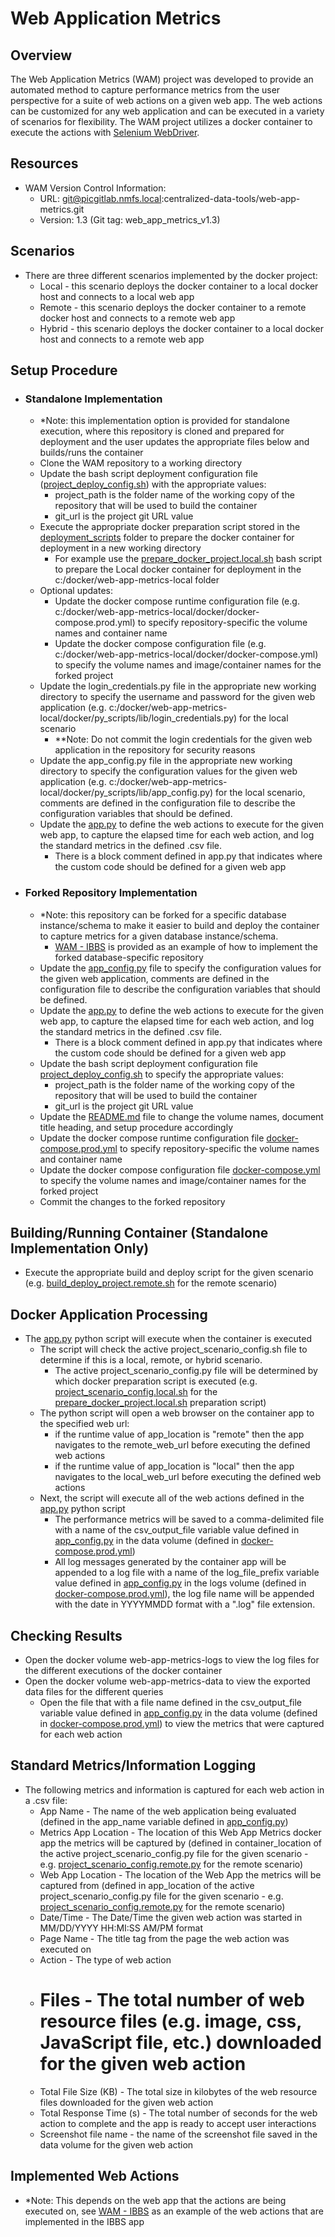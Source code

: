 # Web Application Metrics

## Overview
The Web Application Metrics (WAM) project was developed to provide an automated method to capture performance metrics from the user perspective for a suite of web actions on a given web app.  The web actions can be customized for any web application and can be executed in a variety of scenarios for flexibility.  The WAM project utilizes a docker container to execute the actions with [Selenium WebDriver](https://www.selenium.dev/documentation/webdriver/).

## Resources
-   WAM Version Control Information:
    -   URL: git@picgitlab.nmfs.local:centralized-data-tools/web-app-metrics.git
    -   Version: 1.3 (Git tag: web_app_metrics_v1.3)

## Scenarios
-   There are three different scenarios implemented by the docker project:
    -   Local - this scenario deploys the docker container to a local docker host and connects to a local web app
    -   Remote - this scenario deploys the docker container to a remote docker host and connects to a remote web app
    -   Hybrid - this scenario deploys the docker container to a local docker host and connects to a remote web app

## Setup Procedure
-   ### Standalone Implementation
    -   \*Note: this implementation option is provided for standalone execution, where this repository is cloned and prepared for deployment and the user updates the appropriate files below and builds/runs the container  
    -   Clone the WAM repository to a working directory
    -   Update the bash script deployment configuration file ([project_deploy_config.sh](./docker/src/sh_scripts/config/project_deploy_config.sh)) with the appropriate values:
        -   project_path is the folder name of the working copy of the repository that will be used to build the container
        -   git_url is the project git URL value
    -   Execute the appropriate docker preparation script stored in the [deployment_scripts](./deployment_scripts) folder to prepare the docker container for deployment in a new working directory
        -   For example use the [prepare_docker_project.local.sh](./deployment_scripts/prepare_docker_project.local.sh) bash script to prepare the Local docker container for deployment in the c:/docker/web-app-metrics-local folder
    -   Optional updates:
        -   Update the docker compose runtime configuration file (e.g. c:/docker/web-app-metrics-local/docker/docker-compose.prod.yml) to specify repository-specific the volume names and container name
        -   Update the docker compose configuration file (e.g. c:/docker/web-app-metrics-local/docker/docker-compose.yml) to specify the volume names and image/container names for the forked project
    -   Update the login_credentials.py file in the appropriate new working directory to specify the username and password for the given web application (e.g. c:/docker/web-app-metrics-local/docker/py_scripts/lib/login_credentials.py) for the local scenario
        -   \*\*Note: Do not commit the login credentials for the given web application in the repository for security reasons
    -   Update the app_config.py file in the appropriate new working directory to specify the configuration values for the given web application (e.g. c:/docker/web-app-metrics-local/docker/py_scripts/lib/app_config.py) for the local scenario, comments are defined in the configuration file to describe the configuration variables that should be defined.
    -   Update the [app.py](./docker/src/py_scripts/app.py) to define the web actions to execute for the given web app, to capture the elapsed time for each web action, and log the standard metrics in the defined .csv file.
        -   There is a block comment defined in app.py that indicates where the custom code should be defined for a given web app
-   ### Forked Repository Implementation
    -   \*Note: this repository can be forked for a specific database instance/schema to make it easier to build and deploy the container to capture metrics for a given database instance/schema.
        -   [WAM - IBBS](https://picgitlab.nmfs.local/web-app-metrics/ibbs-web-app-metrics) is provided as an example of how to implement the forked database-specific repository
    -   Update the [app_config.py](./docker/src/py_scripts/lib/app_config.py) file to specify the configuration values for the given web application, comments are defined in the configuration file to describe the configuration variables that should be defined.
    -   Update the [app.py](./docker/src/py_scripts/app.py) to define the web actions to execute for the given web app, to capture the elapsed time for each web action, and log the standard metrics in the defined .csv file.
        -   There is a block comment defined in app.py that indicates where the custom code should be defined for a given web app
    -   Update the bash script deployment configuration file [project_deploy_config.sh](./docker/src/sh_scripts/config/project_deploy_config.sh) to specify the appropriate values:
        -   project_path is the folder name of the working copy of the repository that will be used to build the container
        -   git_url is the project git URL value
    -   Update the [README.md](./README.md) file to change the volume names, document title heading, and setup procedure accordingly
    -   Update the docker compose runtime configuration file [docker-compose.prod.yml](./docker/docker-compose.prod.yml) to specify repository-specific the volume names and container name
    -   Update the docker compose configuration file [docker-compose.yml](./docker/docker-compose.yml) to specify the volume names and image/container names for the forked project
    -   Commit the changes to the forked repository

## Building/Running Container (Standalone Implementation Only)
-   Execute the appropriate build and deploy script for the given scenario (e.g. [build_deploy_project.remote.sh](./deployment_scripts/build_deploy_project.remote.sh) for the remote scenario)

## Docker Application Processing
-   The [app.py](./docker/src/py_scripts/app.py) python script will execute when the container is executed
    -   The script will check the active project_scenario_config.sh file to determine if this is a local, remote, or hybrid scenario.    
        -   The active project_scenario_config.py file will be determined by which docker preparation script is executed (e.g. [project_scenario_config.local.sh](./docker/src/py_scripts/lib/project_scenario_config.local.py) for the [prepare_docker_project.local.sh](./deployment_scripts/prepare_docker_project.local.sh) preparation script)
    -   The python script will open a web browser on the container app to the specified web url:
        -   if the runtime value of app_location is "remote" then the app navigates to the remote_web_url before executing the defined web actions
        -   if the runtime value of app_location is "local" then the app navigates to the local_web_url before executing the defined web actions
    -   Next, the script will execute all of the web actions defined in the [app.py](./docker/src/py_scripts/app.py) python script
         -   The performance metrics will be saved to a comma-delimited file with a name of the csv_output_file variable value defined in [app_config.py](./docker/src/py_scripts/lib/app_config.py) in the data volume (defined in [docker-compose.prod.yml](./docker/docker-compose.prod.yml))
        -   All log messages generated by the container app will be appended to a log file with a name of the log_file_prefix variable value defined in [app_config.py](./docker/src/py_scripts/lib/app_config.py) in the logs volume (defined in [docker-compose.prod.yml](./docker/docker-compose.prod.yml)), the log file name will be appended with the date in YYYYMMDD format with a ".log" file extension.

## Checking Results
-   Open the docker volume web-app-metrics-logs to view the log files for the different executions of the docker container
-   Open the docker volume web-app-metrics-data to view the exported data files for the different queries
    -   Open the file that with a file name defined in the csv_output_file variable value defined in [app_config.py](./docker/src/py_scripts/lib/app_config.py) in the data volume (defined in [docker-compose.prod.yml](./docker/docker-compose.prod.yml)) to view the metrics that were captured for each web action

## Standard Metrics/Information Logging
-   The following metrics and information is captured for each web action in a .csv file:
    -   App Name - The name of the web application being evaluated (defined in the app_name variable defined in [app_config.py](./docker/src/py_scripts/lib/app_config.py))
    -   Metrics App Location - The location of this Web App Metrics docker app the metrics will be captured by (defined in container_location of the active project_scenario_config.py file for the given scenario - e.g. [project_scenario_config.remote.py](./docker/src/py_scripts/lib/project_scenario_config.remote.py) for the remote scenario)
    -   Web App Location - The location of the Web App the metrics will be captured from (defined in app_location of the active project_scenario_config.py file for the given scenario - e.g. [project_scenario_config.remote.py](./docker/src/py_scripts/lib/project_scenario_config.remote.py) for the remote scenario)
    -   Date/Time - The Date/Time the given web action was started in MM/DD/YYYY HH:MI:SS AM/PM format
    -   Page Name - The title tag from the page the web action was executed on
    -   Action - The type of web action
    -   # Files - The total number of web resource files (e.g. image, css, JavaScript file, etc.) downloaded for the given web action
    -   Total File Size (KB) - The total size in kilobytes of the web resource files downloaded for the given web action
    -   Total Response Time (s) - The total number of seconds for the web action to complete and the app is ready to accept user interactions
    -   Screenshot file name - the name of the screenshot file saved in the data volume for the given web action

## Implemented Web Actions
-   \*Note: This depends on the web app that the actions are being executed on, see [WAM - IBBS](https://picgitlab.nmfs.local/web-app-metrics/ibbs-web-app-metrics) as an example of the web actions that are implemented in the IBBS app

